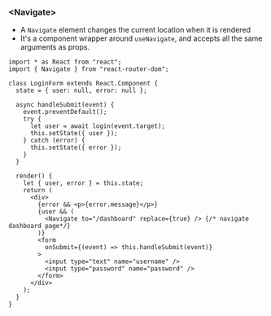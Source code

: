 ### \<Navigate>
* A  `Navigate` element changes the current location when it is rendered
* It's a component wrapper around `useNavigate`, and accepts all the same arguments as props.

```tsx
import * as React from "react";
import { Navigate } from "react-router-dom";

class LoginForm extends React.Component {
  state = { user: null, error: null };

  async handleSubmit(event) {
    event.preventDefault();
    try {
      let user = await login(event.target);
      this.setState({ user });
    } catch (error) {
      this.setState({ error });
    }
  }

  render() {
    let { user, error } = this.state;
    return (
      <div>
        {error && <p>{error.message}</p>}
        {user && (
          <Navigate to="/dashboard" replace={true} /> {/* navigate dashboard page*/}
        )}
        <form
          onSubmit={(event) => this.handleSubmit(event)}
        >
          <input type="text" name="username" />
          <input type="password" name="password" />
        </form>
      </div>
    );
  }
}
```